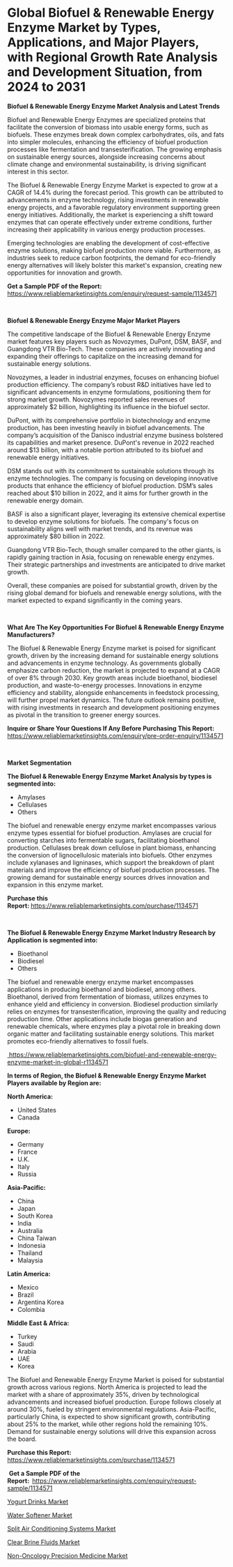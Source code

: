 <p><h1>Global Biofuel & Renewable Energy Enzyme Market by Types, Applications, and Major Players, with Regional Growth Rate Analysis and Development Situation, from 2024 to 2031</h1></p><p><strong>Biofuel & Renewable Energy Enzyme Market Analysis and Latest Trends</strong></p>
<p><p>Biofuel and Renewable Energy Enzymes are specialized proteins that facilitate the conversion of biomass into usable energy forms, such as biofuels. These enzymes break down complex carbohydrates, oils, and fats into simpler molecules, enhancing the efficiency of biofuel production processes like fermentation and transesterification. The growing emphasis on sustainable energy sources, alongside increasing concerns about climate change and environmental sustainability, is driving significant interest in this sector.</p><p>The Biofuel & Renewable Energy Enzyme Market is expected to grow at a CAGR of 14.4% during the forecast period. This growth can be attributed to advancements in enzyme technology, rising investments in renewable energy projects, and a favorable regulatory environment supporting green energy initiatives. Additionally, the market is experiencing a shift toward enzymes that can operate effectively under extreme conditions, further increasing their applicability in various energy production processes. </p><p>Emerging technologies are enabling the development of cost-effective enzyme solutions, making biofuel production more viable. Furthermore, as industries seek to reduce carbon footprints, the demand for eco-friendly energy alternatives will likely bolster this market's expansion, creating new opportunities for innovation and growth.</p></p>
<p><strong>Get a Sample PDF of the Report:&nbsp;</strong> <a href="https://www.reliablemarketinsights.com/enquiry/request-sample/1134571?utm_campaign=1197&utm_medium=2&utm_source=Github&utm_content=ia&utm_term=08102024&utm_id=biofuel-renewable-energy-enzyme">https://www.reliablemarketinsights.com/enquiry/request-sample/1134571</a></p>
<p>&nbsp;</p>
<p><strong>Biofuel & Renewable Energy Enzyme Major Market Players</strong></p>
<p><p>The competitive landscape of the Biofuel & Renewable Energy Enzyme market features key players such as Novozymes, DuPont, DSM, BASF, and Guangdong VTR Bio-Tech. These companies are actively innovating and expanding their offerings to capitalize on the increasing demand for sustainable energy solutions.</p><p>Novozymes, a leader in industrial enzymes, focuses on enhancing biofuel production efficiency. The company’s robust R&D initiatives have led to significant advancements in enzyme formulations, positioning them for strong market growth. Novozymes reported sales revenues of approximately $2 billion, highlighting its influence in the biofuel sector.</p><p>DuPont, with its comprehensive portfolio in biotechnology and enzyme production, has been investing heavily in biofuel advancements. The company’s acquisition of the Danisco industrial enzyme business bolstered its capabilities and market presence. DuPont's revenue in 2022 reached around $13 billion, with a notable portion attributed to its biofuel and renewable energy initiatives.</p><p>DSM stands out with its commitment to sustainable solutions through its enzyme technologies. The company is focusing on developing innovative products that enhance the efficiency of biofuel production. DSM’s sales reached about $10 billion in 2022, and it aims for further growth in the renewable energy domain.</p><p>BASF is also a significant player, leveraging its extensive chemical expertise to develop enzyme solutions for biofuels. The company's focus on sustainability aligns well with market trends, and its revenue was approximately $80 billion in 2022.</p><p>Guangdong VTR Bio-Tech, though smaller compared to the other giants, is rapidly gaining traction in Asia, focusing on renewable energy enzymes. Their strategic partnerships and investments are anticipated to drive market growth.</p><p>Overall, these companies are poised for substantial growth, driven by the rising global demand for biofuels and renewable energy solutions, with the market expected to expand significantly in the coming years.</p></p>
<p>&nbsp;</p>
<p><strong>What Are The Key Opportunities For Biofuel & Renewable Energy Enzyme Manufacturers?</strong></p>
<p><p>The Biofuel & Renewable Energy Enzyme market is poised for significant growth, driven by the increasing demand for sustainable energy solutions and advancements in enzyme technology. As governments globally emphasize carbon reduction, the market is projected to expand at a CAGR of over 8% through 2030. Key growth areas include bioethanol, biodiesel production, and waste-to-energy processes. Innovations in enzyme efficiency and stability, alongside enhancements in feedstock processing, will further propel market dynamics. The future outlook remains positive, with rising investments in research and development positioning enzymes as pivotal in the transition to greener energy sources.</p></p>
<p><strong>Inquire or Share Your Questions If Any Before Purchasing This Report:</strong> <a href="https://www.reliablemarketinsights.com/enquiry/pre-order-enquiry/1134571?utm_campaign=1197&utm_medium=2&utm_source=Github&utm_content=ia&utm_term=08102024&utm_id=biofuel-renewable-energy-enzyme">https://www.reliablemarketinsights.com/enquiry/pre-order-enquiry/1134571</a></p>
<p>&nbsp;</p>
<p><strong>Market Segmentation</strong></p>
<p><strong>The Biofuel & Renewable Energy Enzyme Market Analysis by types is segmented into:</strong></p>
<p><ul><li>Amylases</li><li>Cellulases</li><li>Others</li></ul></p>
<p><p>The biofuel and renewable energy enzyme market encompasses various enzyme types essential for biofuel production. Amylases are crucial for converting starches into fermentable sugars, facilitating bioethanol production. Cellulases break down cellulose in plant biomass, enhancing the conversion of lignocellulosic materials into biofuels. Other enzymes include xylanases and ligninases, which support the breakdown of plant materials and improve the efficiency of biofuel production processes. The growing demand for sustainable energy sources drives innovation and expansion in this enzyme market.</p></p>
<p><strong>Purchase this Report:&nbsp;</strong><a href="https://www.reliablemarketinsights.com/purchase/1134571?utm_campaign=1197&utm_medium=2&utm_source=Github&utm_content=ia&utm_term=08102024&utm_id=biofuel-renewable-energy-enzyme">https://www.reliablemarketinsights.com/purchase/1134571</a></p>
<p>&nbsp;</p>
<p><strong>The Biofuel & Renewable Energy Enzyme Market Industry Research by Application is segmented into:</strong></p>
<p><ul><li>Bioethanol</li><li>Biodiesel</li><li>Others</li></ul></p>
<p><p>The biofuel and renewable energy enzyme market encompasses applications in producing bioethanol and biodiesel, among others. Bioethanol, derived from fermentation of biomass, utilizes enzymes to enhance yield and efficiency in conversion. Biodiesel production similarly relies on enzymes for transesterification, improving the quality and reducing production time. Other applications include biogas generation and renewable chemicals, where enzymes play a pivotal role in breaking down organic matter and facilitating sustainable energy solutions. This market promotes eco-friendly alternatives to fossil fuels.</p></p>
<p><a href="https://www.reliablemarketinsights.com/biofuel-and-renewable-energy-enzyme-market-in-global-r1134571?utm_campaign=1197&utm_medium=2&utm_source=Github&utm_content=ia&utm_term=08102024&utm_id=biofuel-renewable-energy-enzyme">&nbsp;https://www.reliablemarketinsights.com/biofuel-and-renewable-energy-enzyme-market-in-global-r1134571</a></p>
<p><strong>In terms of Region, the Biofuel & Renewable Energy Enzyme Market Players available by Region are:</strong></p>
<p>
    <p> <strong> North America: </strong>
        <ul>
            <li>United States</li>
            <li>Canada</li>
        </ul>
        </p> 
    <p> <strong> Europe: </strong>
        <ul>
            <li>Germany</li>
            <li>France</li>
            <li>U.K.</li>
            <li>Italy</li>
            <li>Russia</li>
        </ul>
        </p> 
    <p> <strong> Asia-Pacific: </strong>
        <ul>
            <li>China</li>
            <li>Japan</li>
            <li>South Korea</li>
            <li>India</li>
            <li>Australia</li>
            <li>China Taiwan</li>
            <li>Indonesia</li>
            <li>Thailand</li>
            <li>Malaysia</li>
        </ul>
        </p> 
    <p> <strong> Latin America: </strong>
        <ul>
            <li>Mexico</li>
            <li>Brazil</li>
            <li>Argentina Korea</li>
            <li>Colombia</li>
        </ul>
        </p> 
    <p> <strong> Middle East & Africa: </strong>
        <ul>
            <li>Turkey</li>
            <li>Saudi</li>
            <li>Arabia</li>
            <li>UAE</li>
            <li>Korea</li>
        </ul>
    </p>
    </p>
<p><p>The Biofuel and Renewable Energy Enzyme Market is poised for substantial growth across various regions. North America is projected to lead the market with a share of approximately 35%, driven by technological advancements and increased biofuel production. Europe follows closely at around 30%, fueled by stringent environmental regulations. Asia-Pacific, particularly China, is expected to show significant growth, contributing about 25% to the market, while other regions hold the remaining 10%. Demand for sustainable energy solutions will drive this expansion across the board.</p></p>
<p><strong>Purchase this Report: </strong><a href="https://www.reliablemarketinsights.com/purchase/1134571?utm_campaign=1197&utm_medium=2&utm_source=Github&utm_content=ia&utm_term=08102024&utm_id=biofuel-renewable-energy-enzyme">https://www.reliablemarketinsights.com/purchase/1134571</a></p>
<p>&nbsp;<strong>Get a Sample PDF of the Report:&nbsp;&nbsp;</strong><a href="https://www.reliablemarketinsights.com/enquiry/request-sample/1134571?utm_campaign=1197&utm_medium=2&utm_source=Github&utm_content=ia&utm_term=08102024&utm_id=biofuel-renewable-energy-enzyme">https://www.reliablemarketinsights.com/enquiry/request-sample/1134571</a></p>
<p><strong></strong></p>
<p><p><a href="https://www.linkedin.com/pulse/global-yogurt-drinks-market-sector2024-2031-metrics-uxdye?utm_campaign=1197&utm_medium=2&utm_source=Github&utm_content=ia&utm_term=08102024&utm_id=biofuel-renewable-energy-enzyme">Yogurt Drinks Market</a></p><p><a href="https://www.linkedin.com/pulse/water-softener-industry-forecast-market-shifts-strategic-uvpne?utm_campaign=1197&utm_medium=2&utm_source=Github&utm_content=ia&utm_term=08102024&utm_id=biofuel-renewable-energy-enzyme">Water Softener Market</a></p><p><a href="https://www.linkedin.com/pulse/split-air-conditioning-systems-industry-insights-report-analyzing-e9lbe?utm_campaign=1197&utm_medium=2&utm_source=Github&utm_content=ia&utm_term=08102024&utm_id=biofuel-renewable-energy-enzyme">Split Air Conditioning Systems Market</a></p><p><a href="https://www.linkedin.com/pulse/key-drivers-clear-brine-fluids-market-trends-future-outlook-dlmwe?utm_campaign=1197&utm_medium=2&utm_source=Github&utm_content=ia&utm_term=08102024&utm_id=biofuel-renewable-energy-enzyme">Clear Brine Fluids Market</a></p><p><a href="https://github.com/prosalinda88/Market-Research-Report-List-6/blob/main/non-oncology-precision-medicine-market.md?utm_campaign=1197&utm_medium=2&utm_source=Github&utm_content=ia&utm_term=08102024&utm_id=biofuel-renewable-energy-enzyme">Non-Oncology Precision Medicine Market</a></p></p>